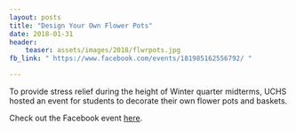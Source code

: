 ```yaml
---
layout: posts
title: "Design Your Own Flower Pots"
date: 2018-01-31
header:
    teaser: assets/images/2018/flwrpots.jpg
fb_link: " https://www.facebook.com/events/181985162556792/ "

---
```


To provide stress relief during the height of Winter quarter midterms, UCHS hosted an event for students to decorate their own flower pots and baskets.


Check out the Facebook event
<a href="https://www.facebook.com/events/181985162556792/">here</a>.